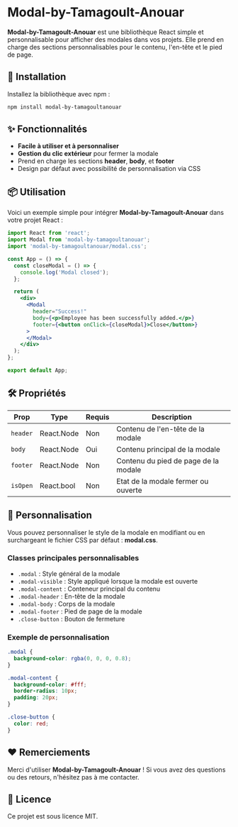 # Modal-by-Tamagoult-Anouar

**Modal-by-Tamagoult-Anouar** est une bibliothèque React simple et personnalisable pour afficher des modales dans vos projets. 
Elle prend en charge des sections personnalisables pour le contenu, l'en-tête et le pied de page.

## 🚀 Installation

Installez la bibliothèque avec npm  :

```bash
npm install modal-by-tamagoultanouar
```


## ✨ Fonctionnalités

- **Facile à utiliser et à personnaliser**
- **Gestion du clic extérieur** pour fermer la modale
- Prend en charge les sections **header**, **body**, et **footer**
- Design par défaut avec possibilité de personnalisation via CSS

## 📦 Utilisation

Voici un exemple simple pour intégrer **Modal-by-Tamagoult-Anouar** dans votre projet React :

```jsx
import React from 'react';
import Modal from 'modal-by-tamagoultanouar';
import 'modal-by-tamagoultanouar/modal.css';

const App = () => {
  const closeModal = () => {
    console.log('Modal closed');
  };

  return (
    <div>
      <Modal
        header="Success!"
        body={<p>Employee has been successfully added.</p>}
        footer={<button onClick={closeModal}>Close</button>}
      >
      </Modal>
    </div>
  );
};

export default App;
```

## 🛠️ Propriétés

| Prop          | Type        | Requis | Description                                                   |
|---------------|-------------|--------|---------------------------------------------------------------|
| `header`      | React.Node  | Non    | Contenu de l'en-tête de la modale                             |
| `body`        | React.Node  | Oui    | Contenu principal de la modale                                |
| `footer`      | React.Node  | Non    | Contenu du pied de page de la modale                          |
| `isOpen`      | React.bool  | Non    | Etat de la modale fermer ou ouverte                           |

## 🎨 Personnalisation

Vous pouvez personnaliser le style de la modale en modifiant ou en surchargeant le fichier CSS par défaut : **modal.css**.

### Classes principales personnalisables

- `.modal` : Style général de la modale
- `.modal-visible` : Style appliqué lorsque la modale est ouverte
- `.modal-content` : Conteneur principal du contenu
- `.modal-header` : En-tête de la modale
- `.modal-body` : Corps de la modale
- `.modal-footer` : Pied de page de la modale
- `.close-button` : Bouton de fermeture

### Exemple de personnalisation

```css
.modal {
  background-color: rgba(0, 0, 0, 0.8);
}

.modal-content {
  background-color: #fff;
  border-radius: 10px;
  padding: 20px;
}

.close-button {
  color: red;
}
```

## ❤️ Remerciements

Merci d'utiliser **Modal-by-Tamagoult-Anouar** ! Si vous avez des questions ou des retours, n'hésitez pas à me contacter.

## 📄 Licence

Ce projet est sous licence MIT.